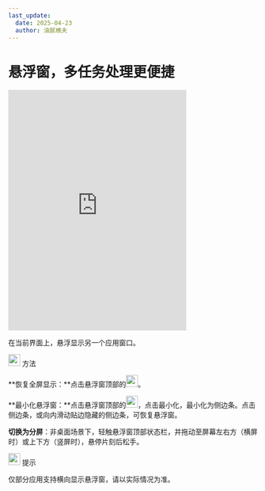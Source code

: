 ```yaml
---
last_update:
  date: 2025-04-23
  author: 油腻樵夫
---
```


# 悬浮窗，多任务处理更便捷

<iframe src="https://tips-p01-drcn.dbankcdn.cn/MODEL/EMUI/C00B030/resource/card/202508061ZsslO/zh-cn/image/video/10045865_f001_SuspensionWindow.mp4#toolbar=0" scrolling="no" border="0" frameborder="no" framespacing="0" allowfullscreen="true" width="360" height="486"> </iframe>

在当前界面上，悬浮显示另一个应用窗口。

<img src="https://tips-p01-drcn.dbankcdn.cn/MODEL/EMUI/C00B030/resource/card/202503041becsx/zh-cn/image/common/buttons/fig_method.png" width="24" height="24"/> 方法

**恢复全屏显示：**点击悬浮窗顶部的<img src="https://tips-p01-drcn.dbankcdn.cn/MODEL/EMUI/C00B030/resource/card/202508061ZsslO/zh-cn/image/common/buttons/ic_muti_window_maximize1.png" width="24" height="24"/>。

**最小化悬浮窗：**点击悬浮窗顶部的<img src="https://tips-p01-drcn.dbankcdn.cn/MODEL/EMUI/C00B030/resource/card/202508061ZsslO/zh-cn/image/common/buttons/ic_muti_window_bar.png" width="24" height="24"/>，点击最小化，最小化为侧边条。点击侧边条，或向内滑动贴边隐藏的侧边条，可恢复悬浮窗。

**切换为分屏**：非桌面场景下，轻触悬浮窗顶部状态栏，并拖动至屏幕左右方（横屏时）或上下方（竖屏时），悬停片刻后松手。

<img src="https://tips-p01-drcn.dbankcdn.cn/MODEL/EMUI/C00B030/resource/card/202508300vZjQz/zh-cn/image/common/buttons/fig_tips.png" width="24" height="24"/> 提示

仅部分应用支持横向显示悬浮窗，请以实际情况为准。

